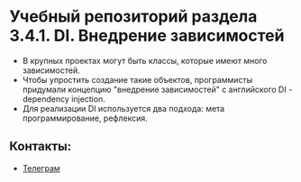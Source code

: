 # Учебный репозиторий раздела 3.4.1. DI. Внедрение зависимостей

- В крупных проектах могут быть классы, которые имеют много зависимостей.
- Чтобы упростить создание такие объектов, программисты придумали концепцию "внедрение зависимостей" 
с английского DI - dependency injection.
- Для реализации DI используется два подхода: мета программирование, рефлексия.

## Контакты:
- <a href="https://t.me/I_amPablo/" target="_blank">Телеграм</a></h1>